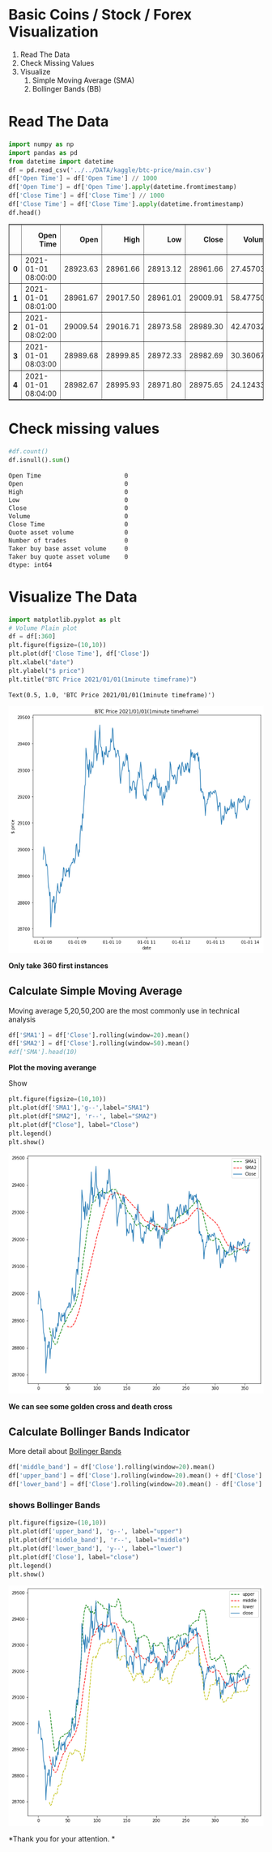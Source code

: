 ```python

```

# Basic Coins / Stock / Forex Visualization 
1. Read The Data
2. Check Missing Values
3. Visualize 
    1. Simple Moving Average (SMA)    
    2. Bollinger Bands (BB)

# Read The Data


```python
import numpy as np 
import pandas as pd 
from datetime import datetime
df = pd.read_csv('../../DATA/kaggle/btc-price/main.csv')
df['Open Time'] = df['Open Time'] // 1000
df['Open Time'] = df['Open Time'].apply(datetime.fromtimestamp)
df['Close Time'] = df['Close Time'] // 1000
df['Close Time'] = df['Close Time'].apply(datetime.fromtimestamp)
df.head()
```




<div>
<style scoped>
    .dataframe tbody tr th:only-of-type {
        vertical-align: middle;
    }

    .dataframe tbody tr th {
        vertical-align: top;
    }

    .dataframe thead th {
        text-align: right;
    }
</style>
<table border="1" class="dataframe">
  <thead>
    <tr style="text-align: right;">
      <th></th>
      <th>Open Time</th>
      <th>Open</th>
      <th>High</th>
      <th>Low</th>
      <th>Close</th>
      <th>Volume</th>
      <th>Close Time</th>
      <th>Quote asset volume</th>
      <th>Number of trades</th>
      <th>Taker buy base asset volume</th>
      <th>Taker buy quote asset volume</th>
    </tr>
  </thead>
  <tbody>
    <tr>
      <th>0</th>
      <td>2021-01-01 08:00:00</td>
      <td>28923.63</td>
      <td>28961.66</td>
      <td>28913.12</td>
      <td>28961.66</td>
      <td>27.457032</td>
      <td>2021-01-01 08:00:59</td>
      <td>7.943820e+05</td>
      <td>1292</td>
      <td>16.777195</td>
      <td>485390.826825</td>
    </tr>
    <tr>
      <th>1</th>
      <td>2021-01-01 08:01:00</td>
      <td>28961.67</td>
      <td>29017.50</td>
      <td>28961.01</td>
      <td>29009.91</td>
      <td>58.477501</td>
      <td>2021-01-01 08:01:59</td>
      <td>1.695803e+06</td>
      <td>1651</td>
      <td>33.733818</td>
      <td>978176.468202</td>
    </tr>
    <tr>
      <th>2</th>
      <td>2021-01-01 08:02:00</td>
      <td>29009.54</td>
      <td>29016.71</td>
      <td>28973.58</td>
      <td>28989.30</td>
      <td>42.470329</td>
      <td>2021-01-01 08:02:59</td>
      <td>1.231359e+06</td>
      <td>986</td>
      <td>13.247444</td>
      <td>384076.854453</td>
    </tr>
    <tr>
      <th>3</th>
      <td>2021-01-01 08:03:00</td>
      <td>28989.68</td>
      <td>28999.85</td>
      <td>28972.33</td>
      <td>28982.69</td>
      <td>30.360677</td>
      <td>2021-01-01 08:03:59</td>
      <td>8.800168e+05</td>
      <td>959</td>
      <td>9.456028</td>
      <td>274083.075142</td>
    </tr>
    <tr>
      <th>4</th>
      <td>2021-01-01 08:04:00</td>
      <td>28982.67</td>
      <td>28995.93</td>
      <td>28971.80</td>
      <td>28975.65</td>
      <td>24.124339</td>
      <td>2021-01-01 08:04:59</td>
      <td>6.992262e+05</td>
      <td>726</td>
      <td>6.814644</td>
      <td>197519.374888</td>
    </tr>
  </tbody>
</table>
</div>



# Check missing values


```python
#df.count()
df.isnull().sum()
```




    Open Time                       0
    Open                            0
    High                            0
    Low                             0
    Close                           0
    Volume                          0
    Close Time                      0
    Quote asset volume              0
    Number of trades                0
    Taker buy base asset volume     0
    Taker buy quote asset volume    0
    dtype: int64



# Visualize The Data


```python
import matplotlib.pyplot as plt
# Volume Plain plot
df = df[:360]
plt.figure(figsize=(10,10))
plt.plot(df['Close Time'], df['Close'])
plt.xlabel("date")
plt.ylabel("$ price")
plt.title("BTC Price 2021/01/01(1minute timeframe)")
```




    Text(0.5, 1.0, 'BTC Price 2021/01/01(1minute timeframe)')




    
![png](output_7_1.png)
    


**Only take 360 first instances**

## Calculate Simple Moving Average 

Moving average 5,20,50,200 are the most commonly use in technical analysis


```python
df['SMA1'] = df['Close'].rolling(window=20).mean()
df['SMA2'] = df['Close'].rolling(window=50).mean()
#df['SMA'].head(10)
```

**Plot the moving averange**

Show


```python
plt.figure(figsize=(10,10))
plt.plot(df['SMA1'],'g--',label="SMA1")
plt.plot(df["SMA2"], 'r--', label="SMA2")
plt.plot(df["Close"], label="Close")
plt.legend()
plt.show()
```


    
![png](output_14_0.png)
    


**We can see some golden cross and death cross**

## Calculate Bollinger Bands Indicator 

More detail about [Bollinger Bands](https://en.wikipedia.org/wiki/Bollinger_Bands)


```python
df['middle_band'] = df['Close'].rolling(window=20).mean()
df['upper_band'] = df['Close'].rolling(window=20).mean() + df['Close'].rolling(window=20).std()*2
df['lower_band'] = df['Close'].rolling(window=20).mean() - df['Close'].rolling(window=20).std()*2
```

### shows Bollinger Bands


```python
plt.figure(figsize=(10,10))
plt.plot(df['upper_band'], 'g--', label="upper")
plt.plot(df['middle_band'], 'r--', label="middle")
plt.plot(df['lower_band'], 'y--', label="lower")
plt.plot(df['Close'], label="close")
plt.legend()
plt.show()
```


    
![png](output_20_0.png)
    


*Thank you for your attention. *



